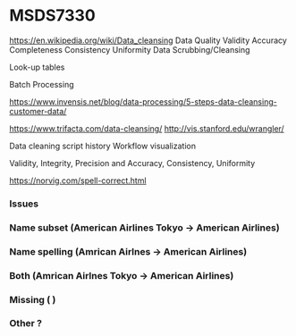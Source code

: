 # MSDS7330

https://en.wikipedia.org/wiki/Data_cleansing
Data Quality
	Validity
	Accuracy
	Completeness
	Consistency
	Uniformity
Data Scrubbing/Cleansing

Look-up tables

Batch Processing

https://www.invensis.net/blog/data-processing/5-steps-data-cleansing-customer-data/

https://www.trifacta.com/data-cleansing/
http://vis.stanford.edu/wrangler/

Data cleaning script history
Workflow visualization

Validity, Integrity, Precision and Accuracy, Consistency, Uniformity

https://norvig.com/spell-correct.html

### Issues
### Name subset	(American Airlines Tokyo -> American Airlines)
### Name spelling	(Amrican Airlnes -> American Airlines)
### Both 		(Amrican Airlnes Tokyo -> American Airlines)
### Missing		(           )
### Other		?
